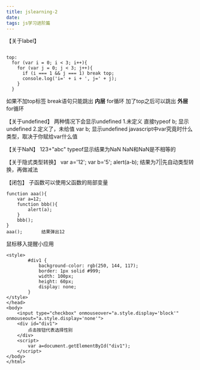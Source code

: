 ```yaml
---
title: jslearning-2
date: 
tags: js学习进阶篇
---
```


【关于label】
```

top:
  for (var i = 0; i < 3; i++){
    for (var j = 0; j < 3; j++){
      if (i === 1 && j === 1) break top;
      console.log('i=' + i + ', j=' + j);
    }
  }
```

如果不加top标签 break语句只能跳出 **内层** for循环
加了top之后可以跳出 **外层** for循环

【关于undefined】
两种情况下会显示undefined
1.未定义  直接typeof b; 显示undefined
2.定义了，未给值 var b; 显示undefined
javascript中var究竟时什么类型，取决于你赋给var什么值

【关于NaN】
123+"abc"  typeof显示结果为NaN
NaN和NaN是不相等的

【关于隐式类型转换】
var a='12';
var b='5';
alert(a-b); 结果为7||先自动类型转换，再做减法

【闭包】
子函数可以使用父函数的局部变量
```
function aaa(){
    var a=12;
    function bbb(){
        alert(a);
    }
    bbb();
}
aaa();       结果弹出12
```

鼠标移入提醒小应用
```
<style>
        #div1 {
            background-color: rgb(250, 144, 117);
            border: 1px solid #999;
            width: 100px;
            height: 60px;
            display: none;
        }
</style>
</head>
<body>
    <input type="checkbox" onmouseover="a.style.display='block'" onmouseout="a.style.display='none'">
    <div id="div1">
        点击按钮代表选择性别
    </div>
    <script>
        var a=document.getElementById("div1");
    </script>
</body>
</html>
```

